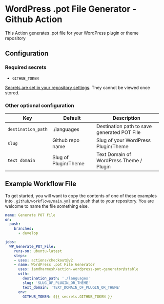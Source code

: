 # WordPress .pot File Generator - Github Action
This Action generates .pot file for your WordPress plugin or theme repository

## Configuration
### Required secrets
* `GITHUB_TOKEN`

[Secrets are set in your repository settings](https://help.github.com/en/actions/automating-your-workflow-with-github-actions/creating-and-using-encrypted-secrets). They cannot be viewed once stored.

### Other optional configuration

| Key | Default | Description |
| --- | ------- | ----------- |
| `destination_path` | ./languages | Destination path to save generated POT File |
| `slug` | Github repo name | Slug of your WordPress Plugin/Theme |
| `text_domain` | Slug of Plugin/Theme | Text Domain of WordPress Theme / Plugin |


## Example Workflow File

To get started, you will want to copy the contents of one of these examples into `.github/workflows/main.yml` and push that to your repository. You are welcome to name the file something else.

```yml
name: Generate POT file
on:
  push:
    branches:
      - develop

jobs:
  WP_Generate_POT_File:
    runs-on: ubuntu-latest
    steps:
    - uses: actions/checkout@v2
    - name: WordPress .pot File Generator
      uses: iamdharmesh/action-wordpress-pot-generator@stable
      with:
        destination_path: './languages'
        slug: 'SLUG_OF_PLUGIN_OR_THEME'
        text_domain: 'TEXT_DOMAIN_OF_PLUGIN_OR_THEME'
      env:
        GITHUB_TOKEN: ${{ secrets.GITHUB_TOKEN }}
```